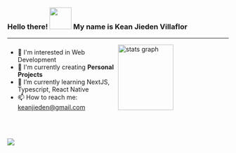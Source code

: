 ### Hello there! <img src="https://user-images.githubusercontent.com/18350557/176309783-0785949b-9127-417c-8b55-ab5a4333674e.gif" height="50px" width="50px"/> My name is Kean Jieden Villaflor

<hr/>
<img width="50%" align="right" src="https://github-readme-stats.vercel.app/api?username=keeeyaan&show_icons=true&hide=contribs,prs&theme=cobalt" height="150" alt="stats graph"  />

###

- 👀 I'm interested in Web Development
- 🔨 I'm currently creating **Personal Projects**
- 🌱 I’m currently learning NextJS, Typescript, React Native
- 📫 How to reach me: keanjieden@gmail.com

###

<br/>

###


<div align="left">
  <img src="https://skillicons.dev/icons?i=html,css,ts,js,nodejs,py,tensorflow,java,nextjs,react,redux,expressjs,flask,mongodb,firebase,mysql,tailwind,materialui,git,figma" />
  
</div>

###
